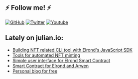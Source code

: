 ## ⚡ Follow me! ⚡

<a href="https://github.com/juliancwirko"><img src="https://img.shields.io/github/followers/juliancwirko?style=social" alt="GitHub" /></a>
<a href="https://twitter.com/JulianCwirko"><img src="https://img.shields.io/twitter/follow/juliancwirko?style=social" alt="Twitter" /></a>
<a href="https://www.youtube.com/channel/UCaj-mgcY9CWbLdZsC5Gt00g"><img src="https://img.shields.io/youtube/channel/views/UCaj-mgcY9CWbLdZsC5Gt00g?style=social" alt="Youtube" /></a>

## Lately on julian.io:

- [Building NFT related CLI tool with Elrond's JavaScript SDK](https://www.julian.io/articles/elrond-erdjs.html)
- [Tools for automated NFT minting](https://www.julian.io/articles/elven-nft-tools.html)
- [Simple user interface for Elrond Smart Contract](https://www.julian.io/articles/elrond-dapp-ui.html)
- [Smart Contract for Elrond and Arwen](https://www.julian.io/articles/elrond-smart-contracts.html)
- [Personal blog for free](https://www.julian.io/articles/blog-for-free.html)
